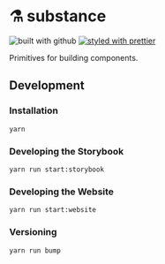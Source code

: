 # ⚗️ substance

![built with github](https://github.com/jameslnewell/substance/workflows/main/badge.svg)
[![styled with prettier](https://img.shields.io/badge/styled_with-prettier-ff69b4.svg)](https://github.com/prettier/prettier)

Primitives for building components.

## Development

### Installation

```
yarn
```

### Developing the Storybook

```
yarn run start:storybook
```

### Developing the Website

```
yarn run start:website
```

### Versioning

```
yarn run bump
```
